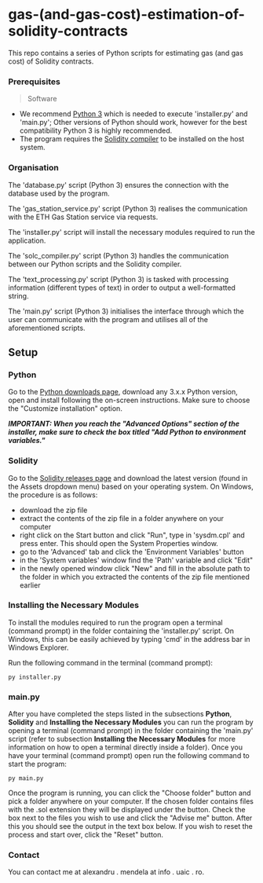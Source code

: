 # gas-(and-gas-cost)-estimation-of-solidity-contracts
This repo contains a series of Python scripts for estimating gas (and gas cost) of Solidity contracts.

### Prerequisites

> Software
   * We recommend [Python 3](https://www.python.org/downloads/) which is needed to execute 'installer.py' and 'main.py'; Other versions of Python should work, however for the best compatibility Python 3 is highly recommended.
   * The program requires the [Solidity compiler](https://github.com/ethereum/solidity/releases) to be installed on the host system.

### Organisation

The 'database.py' script (Python 3) ensures the connection with the database used by the program.

The 'gas_station_service.py' script (Python 3) realises the communication with the ETH Gas Station service via requests.

The 'installer.py' script will install the necessary modules required to run the application.

The 'solc_compiler.py' script (Python 3) handles the communication between our Python scripts and the Solidity compiler.

The 'text_processing.py' script (Python 3) is tasked with processing information (different types of text) in order to output a well-formatted string.

The 'main.py' script (Python 3) initialises the interface through which the user can communicate with the program and utilises all of the aforementioned scripts.

## Setup

### Python

Go to the [Python downloads page](https://www.python.org/downloads/), download any 3.x.x Python version, open and install following the on-screen instructions. Make sure to choose the "Customize installation" option.

***IMPORTANT: When you reach the "Advanced Options" section of the installer, make sure to check the box titled "Add Python to environment variables."***

### Solidity

Go to the [Solidity releases page](https://github.com/ethereum/solidity/releases) and download the latest version (found in the Assets dropdown menu) based on your operating system. On Windows, the procedure is as follows:
   * download the zip file
   * extract the contents of the zip file in a folder anywhere on your computer
   * right click on the Start button and click "Run", type in 'sysdm.cpl' and press enter. This should open the System Properties window.
   * go to the 'Advanced' tab and click the 'Environment Variables' button
   * in the 'System variables' window find the 'Path' variable and click "Edit"
   * in the newly opened window click "New" and fill in the absolute path to the folder in which you extracted the contents of the zip file mentioned earlier

### Installing the Necessary Modules

To install the modules required to run the program open a terminal (command prompt) in the folder containing the 'installer.py' script. On Windows, this can be easily achieved by typing 'cmd' in the address bar in Windows Explorer.

Run the following command in the terminal (command prompt):

```
py installer.py
```

### main.py

After you have completed the steps listed in the subsections **Python**, **Solidity** and **Installing the Necessary Modules** you can run the program by opening a terminal (command prompt) in the folder containing the 'main.py' script (refer to subsection **Installing the Necessary Modules** for more information on how to open a terminal directly inside a folder). Once you have your terminal (command prompt) open run the following command to start the program:

```
py main.py
```

Once the program is running, you can click the "Choose folder" button and pick a folder anywhere on your computer. If the chosen folder contains files with the .sol extension they will be displayed under the button. Check the box next to the files you wish to use and click the "Advise me" button. After this you should see the output in the text box below. If you wish to reset the process and start over, click the "Reset" button.

### Contact

You can contact me at alexandru . mendela at info . uaic . ro.